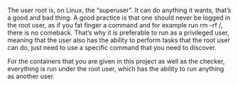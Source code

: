 The user root is, on Linux, the “superuser”. It can do anything it wants, 
that’s a good and bad thing. A good practice is that one should never be logged in 
the root user, as if you fat finger a command and for example run rm -rf /, there is no 
comeback. That’s why it is preferable to run as a privileged user, meaning that the user 
also has the ability to perform tasks that the root user can do, just need to use a specific 
command that you need to discover.

For the containers that you are given in this project as well as the checker, everything is run
under the root user, which has the ability to run anything as another user.
